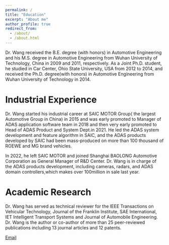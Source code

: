 ```yaml
---
permalink: /
title: "Education"
excerpt: "About me"
author_profile: true
redirect_from: 
  - /about/
  - /about.html
---
```


Dr. Wang received the B.E. degree (with honors) in Automotive Engineering and his M.S. degree in Automotive Engineering from Wuhan University of Technology, China in 2009 and 2011, respectively. As a Joint Ph.D. student, he studied in Car Center, Ohio State University, USA from 2012 to 2014, and received the Ph.D. degree(with honors) in Automotive Engineering from Wuhan University of Technology in 2014.

Industrial Experience
======

Dr. Wang started his industrial career at SAIC MOTOR Group( the largest Automotive Group in China) in 2015 and was early promoted to Manager of ADAS application software team in 2018 and then very early promoted to Head of ADAS Product and System Dept.in 2021. He led the ADAS system development and feature algorithm in SAIC, and the ADAS products developed by SAIC had been mass-produced on more than 100 thousand of ROEWE and MG brand vehicles. 

In 2022, he left SAIC MOTOR and joined Shanghai BAOLONG Automotive Corporation as General Manager of R&D Center. Dr. Wang is in charge of the ADAS products development, including cameras, radars, and ADAS domain controllers,which makes over 100million in sale last year.

Academic Research
======
Dr. Wang has served as technical reviewer for the IEEE Transactions on Vehicular Technology, Journal of the Franklin Institute, SAE International, IET Intelligent Transport Systems and Journal of Automobile Engineering. Dr. Wang is the author or co-author of more than 25 peer-reviewed publications including 13 journal articles and 12 patents.

[Email](mailto:wangbin@chinabaolong.net)
